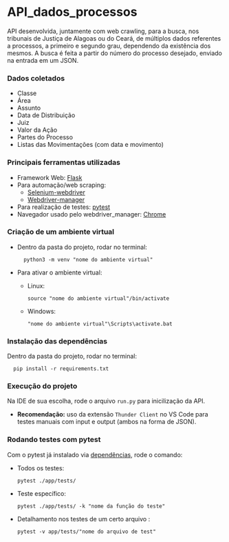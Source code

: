 # API_dados_processos
API desenvolvida, juntamente com web crawling, para a busca, nos tribunais de Justiça de Alagoas ou do Ceará, de múltiplos dados referentes a processos, a primeiro e segundo grau, dependendo da existência dos mesmos. A busca é feita a partir do número do processo desejado, enviado na entrada em um JSON. 

### Dados coletados
- Classe
- Área
- Assunto
- Data de Distribuição
- Juiz
- Valor da Ação
- Partes do Processo
- Listas das Movimentações (com data e movimento)

### Principais ferramentas utilizadas
- Framework Web: [Flask](https://flask.palletsprojects.com/en/3.0.x/)
- Para automação/web scraping:
  - [Selenium-webdriver]( https://www.selenium.dev/documentation/webdriver/)
  - [Webdriver-manager](https://pypi.org/project/webdriver-manager/)
- Para realização de testes: [pytest](https://docs.pytest.org/en/stable/)
- Navegador usado pelo webdriver_manager: [Chrome](https://www.google.com/chrome/browser-tools/)



### Criação de um ambiente virtual
 - Dentro da pasta do projeto, rodar no terminal:
   
         python3 -m venv "nome do ambiente virtual"

 - Para ativar o ambiente virtual:
   - Linux:
   
         source "nome do ambiente virtual"/bin/activate
   - Windows:
         
         "nome do ambiente virtual"\Scripts\activate.bat


### Instalação das dependências 
Dentro da pasta do projeto, rodar no terminal:
         
      pip install -r requirements.txt

### Execução do projeto
Na IDE de sua escolha, rode o arquivo `run.py` para inicilização da API.

- <b>Recomendação:</b> uso da extensão  `Thunder Client`  no VS Code para testes manuais com input e output (ambos na forma de JSON).

### Rodando testes com pytest
Com o pytest já instalado via [dependências](#execução-do-projeto), rode o comando:

- Todos os testes:

      pytest ./app/tests/

- Teste específico:
   
      pytest ./app/tests/ -k "nome da função do teste"

- Detalhamento nos testes de um certo arquivo :

      pytest -v app/tests/"nome do arquivo de test"
